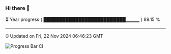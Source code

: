 ### Hi there 👋

⏳ Year progress { ██████████████████████████▁▁▁▁ } 89.15 %

---

⏰ Updated on Fri, 22 Nov 2024 06:46:23 GMT

![Progress Bar CI](https://github.com/IshwaranRudhara/GIT-ACTION/workflows/Progress%20Bar%20CI/badge.svg)
